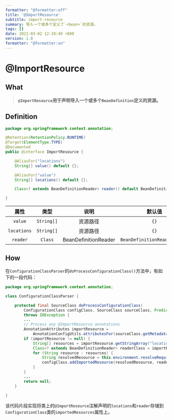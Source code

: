 ```yaml
---
formatter: "@formatter:off"
title: '@ImportResource'
subtitle: import-resource 
summary: 导入一个或多个定义了`<bean>`的资源。
tags: [] 
date: 2021-03-02 12:10:49 +800 
version: 1.0
formatter: "@formatter:on"
---
```


# @ImportResource

## What

> **`@ImportResource`用于声明导入一个或多个`BeanDefinition`定义的资源。**

## Definition

```java
package org.springframework.context.annotation;

@Retention(RetentionPolicy.RUNTIME)
@Target(ElementType.TYPE)
@Documented
public @interface ImportResource {

    @AliasFor("locations")
    String[] value() default {};

    @AliasFor("value")
    String[] locations() default {};

    Class<? extends BeanDefinitionReader> reader() default BeanDefinitionReader.class;

}
```

|    属性     |    类型    |         说明         |            默认值            |
| :---------: | :--------: | :------------------: | :--------------------------: |
|   `value`   | `String[]` |       资源路径       |             `{}`             |
| `locations` | `String[]` |       资源路径       |             `{}`             |
|  `reader`   |  `Class`   | BeanDefinitionReader | `BeanDefinitionReader.class` |

## How

在`ConfigurationClassParser`的`doProcessConfigurationClass()`方法中，有如下的一段代码：

```java
package org.springframework.context.annotation;

class ConfigurationClassParser {

    protected final SourceClass doProcessConfigurationClass(
        ConfigurationClass configClass, SourceClass sourceClass, Predicate<String> filter)
        throws IOException {
        ...
        // Process any @ImportResource annotations
        AnnotationAttributes importResource =
            AnnotationConfigUtils.attributesFor(sourceClass.getMetadata(), ImportResource.class);
        if (importResource != null) {
            String[] resources = importResource.getStringArray("locations");
            Class<? extends BeanDefinitionReader> readerClass = importResource.getClass("reader");
            for (String resource : resources) {
                String resolvedResource = this.environment.resolveRequiredPlaceholders(resource);
                configClass.addImportedResource(resolvedResource, readerClass);
            }
        }
        ...
        return null;
    }

}
```

该代码片段实现将类上的`@ImportResource`注解声明的`locations`和`reader`存储到`ConfigurationClass`类的`importedResources`属性上。



